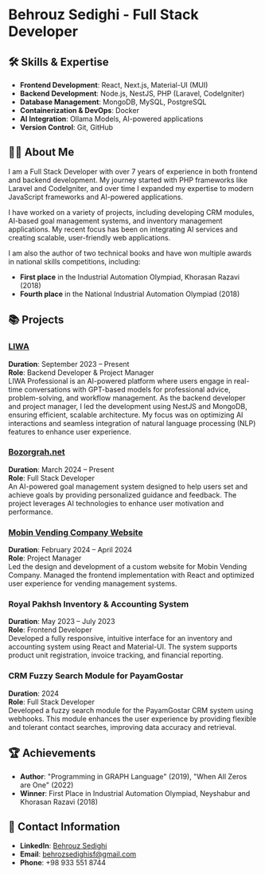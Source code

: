  # Behrouz Sedighi - Full Stack Developer

## 🛠 Skills & Expertise
- **Frontend Development**: React, Next.js, Material-UI (MUI)
- **Backend Development**: Node.js, NestJS, PHP (Laravel, CodeIgniter)
- **Database Management**: MongoDB, MySQL, PostgreSQL
- **Containerization & DevOps**: Docker
- **AI Integration**: Ollama Models, AI-powered applications
- **Version Control**: Git, GitHub

## 👨‍💻 About Me
I am a Full Stack Developer with over 7 years of experience in both frontend and backend development. My journey started with PHP frameworks like Laravel and CodeIgniter, and over time I expanded my expertise to modern JavaScript frameworks and AI-powered applications.

I have worked on a variety of projects, including developing CRM modules, AI-based goal management systems, and inventory management applications. My recent focus has been on integrating AI services and creating scalable, user-friendly web applications.

I am also the author of two technical books and have won multiple awards in national skills competitions, including:
- **First place** in the Industrial Automation Olympiad, Khorasan Razavi (2018)
- **Fourth place** in the National Industrial Automation Olympiad (2018)

## 📚 Projects
### [LIWA](https://liwa.pro/)
**Duration**: September 2023 – Present  
**Role**: Backend Developer & Project Manager  
LIWA Professional is an AI-powered platform where users engage in real-time conversations with GPT-based models for professional advice, problem-solving, and workflow management. As the backend developer and project manager, I led the development using NestJS and MongoDB, ensuring efficient, scalable architecture. My focus was on optimizing AI interactions and seamless integration of natural language processing (NLP) features to enhance user experience.


### [Bozorgrah.net](http://bozorgrah.net/)
**Duration**: March 2024 – Present  
**Role**: Full Stack Developer  
An AI-powered goal management system designed to help users set and achieve goals by providing personalized guidance and feedback. The project leverages AI technologies to enhance user motivation and performance.

### [Mobin Vending Company Website](https://mobinvending.com)
**Duration**: February 2024 – April 2024  
**Role**: Project Manager  
Led the design and development of a custom website for Mobin Vending Company. Managed the frontend implementation with React and optimized user experience for vending management systems.

### Royal Pakhsh Inventory & Accounting System
**Duration**: May 2023 – July 2023  
**Role**: Frontend Developer  
Developed a fully responsive, intuitive interface for an inventory and accounting system using React and Material-UI. The system supports product unit registration, invoice tracking, and financial reporting.

### CRM Fuzzy Search Module for PayamGostar
**Duration**: 2024  
**Role**: Full Stack Developer  
Developed a fuzzy search module for the PayamGostar CRM system using webhooks. This module enhances the user experience by providing flexible and tolerant contact searches, improving data accuracy and retrieval.

## 🏆 Achievements
- **Author**: "Programming in GRAPH Language" (2019), "When All Zeros are One" (2022)
- **Winner**: First Place in Industrial Automation Olympiad, Neyshabur and Khorasan Razavi (2018)

## 💼 Contact Information
- **LinkedIn**: [Behrouz Sedighi](https://www.linkedin.com/in/behrouz-sedighi/)
- **Email**: behrozsedighisf@gmail.com
- **Phone**: +98 933 551 8744
